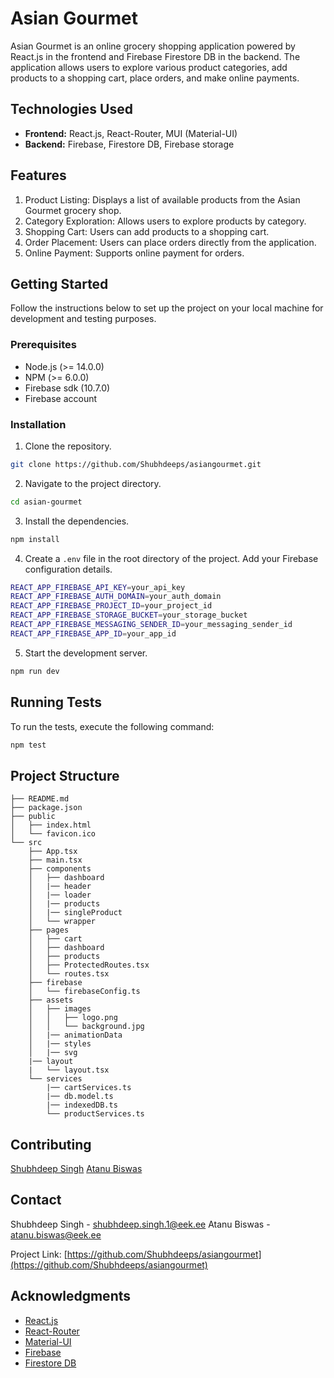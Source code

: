 # Asian Gourmet

Asian Gourmet is an online grocery shopping application powered by React.js in the frontend and Firebase Firestore DB in the backend. The application allows users to explore various product categories, add products to a shopping cart, place orders, and make online payments.

## Technologies Used

- **Frontend:** React.js, React-Router, MUI (Material-UI)
- **Backend:** Firebase, Firestore DB, Firebase storage

## Features

1. Product Listing: Displays a list of available products from the Asian Gourmet grocery shop.
2. Category Exploration: Allows users to explore products by category.
3. Shopping Cart: Users can add products to a shopping cart.
4. Order Placement: Users can place orders directly from the application.
5. Online Payment: Supports online payment for orders.

## Getting Started

Follow the instructions below to set up the project on your local machine for development and testing purposes.

### Prerequisites

- Node.js (>= 14.0.0)
- NPM (>= 6.0.0)
- Firebase sdk (10.7.0)
- Firebase account

### Installation

1. Clone the repository.

```bash
git clone https://github.com/Shubhdeeps/asiangourmet.git
```

2. Navigate to the project directory.

```bash
cd asian-gourmet
```

3. Install the dependencies.

```bash
npm install
```

4. Create a `.env` file in the root directory of the project. Add your Firebase configuration details.

```bash
REACT_APP_FIREBASE_API_KEY=your_api_key
REACT_APP_FIREBASE_AUTH_DOMAIN=your_auth_domain
REACT_APP_FIREBASE_PROJECT_ID=your_project_id
REACT_APP_FIREBASE_STORAGE_BUCKET=your_storage_bucket
REACT_APP_FIREBASE_MESSAGING_SENDER_ID=your_messaging_sender_id
REACT_APP_FIREBASE_APP_ID=your_app_id
```

5. Start the development server.

```bash
npm run dev
```

## Running Tests

To run the tests, execute the following command:

```bash
npm test
```

## Project Structure

```
├── README.md
├── package.json
├── public
│   ├── index.html
│   └── favicon.ico
└── src
    ├── App.tsx
    ├── main.tsx
    ├── components
    │   ├── dashboard
    │   |── header
    │   |── loader
    │   |── products
    │   |── singleProduct
    │   └── wrapper
    ├── pages
    │   ├── cart
    │   ├── dashboard
    │   ├── products
    │   ├── ProtectedRoutes.tsx
    │   └── routes.tsx
    ├── firebase
    │   └── firebaseConfig.ts
    ├── assets
    │   ├── images
    │   │   ├── logo.png
    │   │   └── background.jpg
    │   |── animationData
    │   |── styles
    │   |── svg
    |── layout
    |   └── layout.tsx
    └── services
        |── cartServices.ts
        |── db.model.ts
        |── indexedDB.ts
        └── productServices.ts
```

## Contributing

[Shubhdeep Singh](https://github.com/Shubhdeeps)
[Atanu Biswas](https://github.com/Atanu484)

## Contact

Shubhdeep Singh - shubhdeep.singh.1@eek.ee
Atanu Biswas - atanu.biswas@eek.ee

Project Link: [https://github.com/Shubhdeeps/asiangourmet](https://github.com/Shubhdeeps/asiangourmet)

## Acknowledgments

- [React.js](https://reactjs.org/)
- [React-Router](https://reactrouter.com/)
- [Material-UI](https://mui.com/)
- [Firebase](https://firebase.google.com/)
- [Firestore DB](https://firebase.google.com/products/firestore)

